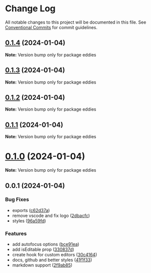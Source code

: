 # Change Log

All notable changes to this project will be documented in this file.
See [Conventional Commits](https://conventionalcommits.org) for commit guidelines.

## [0.1.4](https://github.com/malezjaa/eddies/compare/v0.1.0...v0.1.4) (2024-01-04)

**Note:** Version bump only for package eddies

## [0.1.3](https://github.com/malezjaa/eddies/compare/v0.1.2...v0.1.3) (2024-01-04)

**Note:** Version bump only for package eddies

## [0.1.2](https://github.com/malezjaa/eddies/compare/v0.1.1...v0.1.2) (2024-01-04)

**Note:** Version bump only for package eddies

## [0.1.1](https://github.com/malezjaa/eddies/compare/v0.1.0...v0.1.1) (2024-01-04)

**Note:** Version bump only for package eddies

# [0.1.0](https://github.com/malezjaa/eddies/compare/v0.0.1...v0.1.0) (2024-01-04)

**Note:** Version bump only for package eddies

## 0.0.1 (2024-01-04)

### Bug Fixes

- exports ([c62d37a](https://github.com/malezjaa/eddies/commit/c62d37acbe11ffa47e8f3b593e8850cabaf24d80))
- remove vscode and fix logo ([2dbacfc](https://github.com/malezjaa/eddies/commit/2dbacfc677a3e732fcf8a6f003d7644344af1884))
- styles ([96a59fd](https://github.com/malezjaa/eddies/commit/96a59fd0aad76d0a7b4ae880da7e59dafa490a0c))

### Features

- add autofocus options ([bce91ea](https://github.com/malezjaa/eddies/commit/bce91eaa43d821f1bdef0e86af1f2ba51592a027))
- add isEditable prop ([330837d](https://github.com/malezjaa/eddies/commit/330837d0ac2ed3d47da62d51e3f134273e013510))
- create hook for custom editors ([30c4164](https://github.com/malezjaa/eddies/commit/30c4164b2104384defe7e0dc33b4d07323c72a8b))
- docs, github and better styles ([41f1f33](https://github.com/malezjaa/eddies/commit/41f1f33183194d097ae85cfce54dfb9adbbac029))
- markdown support ([2f9ab85](https://github.com/malezjaa/eddies/commit/2f9ab85967329850fe6940c72a0f1eb3b058ffdd))
